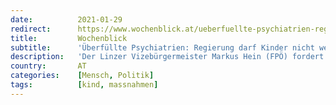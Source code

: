 ```yaml
---
date:          2021-01-29
redirect:      https://www.wochenblick.at/ueberfuellte-psychiatrien-regierung-darf-kinder-nicht-weiter-leiden-lassen/
title:         Wochenblick
subtitle:      'Überfüllte Psychiatrien: Regierung darf Kinder nicht weiter leiden lassen!'
description:   'Der Linzer Vizebürgermeister Markus Hein (FPÖ) fordert die sofortige Öffnung der Schulen und spezielle Fördermaßnahmen.'
country:       AT
categories:    [Mensch, Politik]
tags:          [kind, massnahmen]
---
```

